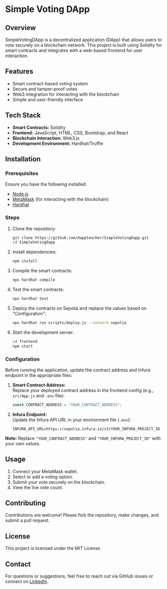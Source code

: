 # Simple Voting DApp

## Overview
SimpleVotingDApp is a decentralized application (DApp) that allows users to vote securely on a blockchain network. This project is built using Solidity for smart contracts and integrates with a web-based frontend for user interaction.

## Features
- Smart contract-based voting system
- Secure and tamper-proof votes
- Web3 integration for interacting with the blockchain
- Simple and user-friendly interface

## Tech Stack
- **Smart Contracts:** Solidity
- **Frontend:** JavaScript, HTML, CSS, Bootstrap, and React
- **Blockchain Interaction:** Web3.js
- **Development Environment:** Hardhat/Truffle

## Installation

### Prerequisites
Ensure you have the following installed:
- [Node.js](https://nodejs.org/)
- [MetaMask](https://metamask.io/) (for interacting with the blockchain)
- [Hardhat](https://hardhat.org/)

### Steps
1. Clone the repository:
   ```sh
   git clone https://github.com/dappteacher/SimpleVotingDapp.git
   cd SimpleVotingDapp
   ```
2. Install dependencies:
   ```sh
   npm install
   ```
3. Compile the smart contracts:
   ```sh
   npx hardhat compile
   ```
4. Test the smart contracts:
   ```sh
   npx hardhat test
   ```   
5. Deploy the contracts on Sepolia and replace the values based on "Configuration":
   ```sh
   npx hardhat run scripts/deploy.js --network sepolia
   ```
6. Start the development server:
   ```sh
   cd frontend
   npm start
   ```

### **Configuration**
Before running the application, update the contract address and Infura endpoint in the appropriate files:

1. **Smart Contract Address:**  
   Replace your deployed contract address in the frontend config (e.g., `src/App.js` and `.env` file):
   ```js
   const CONTRACT_ADDRESS = "YOUR_CONTRACT_ADDRESS";
   ```

2. **Infura Endpoint:**  
   Update the Infura API URL in your environment file (`.env`):
   ```
   INFURA_API_URL=https://sepolia.infura.io/v3/YOUR_INFURA_PROJECT_ID
   ```

**Note:** Replace `"YOUR_CONTRACT_ADDRESS"` and `"YOUR_INFURA_PROJECT_ID"` with your own values.

## Usage
1. Connect your MetaMask wallet.
2. Select or add a voting option.
3. Submit your vote securely on the blockchain.
4. View the live vote count.

## Contributing
Contributions are welcome! Please fork the repository, make changes, and submit a pull request.

## License
This project is licensed under the MIT License.

## Contact
For questions or suggestions, feel free to reach out via GitHub issues or connect on [LinkedIn](https://www.linkedin.com/in/dappteacher/).

